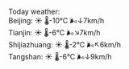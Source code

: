 Today weather:  
Beijing: ☀️ 🌡️-10°C 🌬️↓7km/h  
Tianjin: ☀️ 🌡️-6°C 🌬️↘7km/h  
Shijiazhuang: ☀️ 🌡️-2°C 🌬️↖6km/h  
Tangshan: ☀️ 🌡️-6°C 🌬️↓9km/h  
